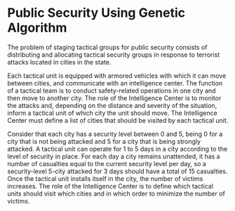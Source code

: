 # Public Security Using Genetic Algorithm

The problem of staging tactical groups for public security consists of distributing and allocating tactical security groups in response to terrorist attacks located in cities in the state.

Each tactical unit is equipped with armored vehicles with which it can move between cities, and communicate with an intelligence center. The function of a tactical team is to conduct safety-related operations in one city and then move to another city. The role of the Intelligence Center is to monitor the attacks and, depending on the distance and severity of the situation, inform a tactical unit of which city the unit should move. The Intelligence Center must define a list of cities that should be visited by each tactical unit.

Consider that each city has a security level between 0 and 5, being 0 for a city that is not being attacked and 5 for a city that is being strongly attacked. A tactical unit can operate for 1 to 5 days in a city according to the level of security in place. For each day a city remains unattended, it has a number of casualties equal to the current security level per day, so a security-level 5-city attacked for 3 days should have a total of 15 casualties. Once the tactical unit installs itself in the city, the number of victims increases. The role of the Intelligence Center is to define which tactical units should visit which cities and in which order to minimize the number of victims.
